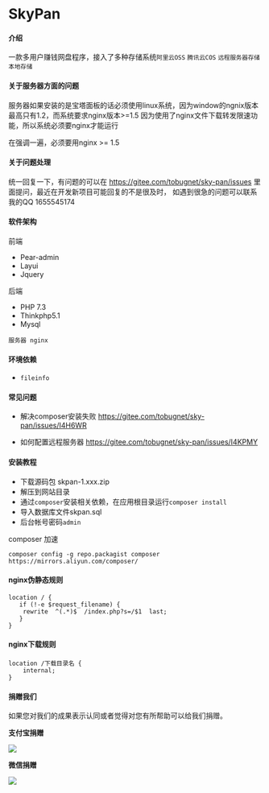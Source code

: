# SkyPan

#### 介绍
一款多用户赚钱网盘程序，接入了多种存储系统`阿里云OSS` `腾讯云COS` `远程服务器存储` `本地存储`

#### 关于服务器方面的问题

服务器如果安装的是宝塔面板的话必须使用linux系统，因为window的ngnix版本最高只有1.2，而系统要求nginx版本>=1.5 因为使用了nginx文件下载转发限速功能，所以系统必须要nginx才能运行

在强调一遍，必须要用nginx >= 1.5

#### 关于问题处理
统一回复一下，有问题的可以在 https://gitee.com/tobugnet/sky-pan/issues 里面提问，最近在开发新项目可能回复的不是很及时，
如遇到很急的问题可以联系我的QQ 1655545174

#### 软件架构
前端
* Pear-admin
* Layui
* Jquery

后端
* PHP 7.3
* Thinkphp5.1
* Mysql

`服务器 nginx`

#### 环境依赖
* `fileinfo`

#### 常见问题

* 解决composer安装失败
https://gitee.com/tobugnet/sky-pan/issues/I4H6WR

* 如何配置远程服务器
https://gitee.com/tobugnet/sky-pan/issues/I4KPMY


#### 安装教程

* 下载源码包 skpan-1.xxx.zip
* 解压到网站目录
* 通过`composer`安装相关依赖，在应用根目录运行`composer install`
* 导入数据库文件skpan.sql
* 后台帐号密码`admin`

composer 加速
```
composer config -g repo.packagist composer https://mirrors.aliyun.com/composer/
```


#### nginx伪静态规则
```
location / { 
   if (!-e $request_filename) {
   	rewrite  ^(.*)$  /index.php?s=/$1  last;
   }
}
```
#### nginx下载规则
```
location /下载目录名 {
    internal;
}
```
#### 捐赠我们
如果您对我们的成果表示认同或者觉得对您有所帮助可以给我们捐赠。

**支付宝捐赠**

![](C:\Users\16555\Desktop\1639174033.jpg)

**微信捐赠**

![](C:\Users\16555\Desktop\mm_facetoface_collect_qrcode_1639173945300.png)
